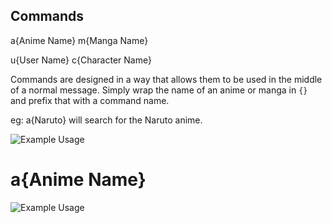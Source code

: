 ## Commands

a{Anime Name} m{Manga Name}

u{User Name} c{Character Name}

Commands are designed in a way that allows them to be used in the middle of a normal message. 
Simply wrap the name of an anime or manga in `{}` and prefix that with a command name.

eg: a{Naruto} will search for the Naruto anime.

![Example Usage](https://i.imgur.com/4dp1zDO.gif)

# a{Anime Name}
![Example Usage](https://i.imgur.com/n8W9sjF.png)
